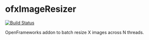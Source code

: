 # ofxImageResizer

[![Build Status](https://travis-ci.org/armadillu/ofxImageResizer.svg?branch=master)](https://travis-ci.org/armadillu/ofxImageResizer)

OpenFrameworks addon to batch resize X images across N threads.
